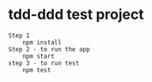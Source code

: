 # tdd-ddd test project
 


    Step 1
        npm install
    Step 2 - to run the app
        npm start 
    step 3 - to run test
        npm test
